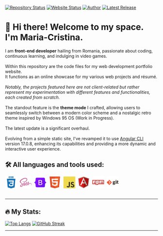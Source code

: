 [![Repository Status](https://img.shields.io/badge/Repository%20Status-Maintained-dark%20green.svg)](https://github.com/mariacristinaI/mariacristinaI)
[![Website Status](https://img.shields.io/badge/Website%20Status-Online-green)](https://mariacristinai.github.io/mariacristinaI)
[![Author](https://img.shields.io/badge/Author-Maria%20Cristina%20Iosub-blue.svg)](https://github.com/mariacristinaI)
[![Latest Release](https://img.shields.io/badge/Latest%20Release-29%20February%202024-yellow.svg)](https://github.com/mariacristinaI?tab=repositories)

# 👋 Hi there! Welcome to my space. I'm Maria-Cristina.
I am <strong>front-end developer</strong> hailing from Romania, passionate about coding, continuous learning, and indulging in video games. <br><br>
Within this repository are the code files for my web development portfolio website. <br>
It functions as an online showcase for my various web projects and résumé. <br><br>
<i>Notably, the projects featured here are not client-related but rather represent my experimentation with different features and functionalities, each created from scratch.</i><br><br>
The standout feature is the <strong>theme mode</strong> I crafted, allowing users to seamlessly switch between a modern color scheme and a nostalgic retro theme inspired by Windows 95 OS (Work in Progress). <br><br>
The latest update is a significant overhaul. <br><br>
Evolving from a simple static site, I've revamped it to use [Angular CLI](https://github.com/angular/angular-cli) version 17.0.8, enhancing its capabilities and providing a more dynamic and interactive user experience.

## :hammer_and_wrench: All languages and tools used:
<div>
  <img src="https://github.com/devicons/devicon/blob/master/icons/css3/css3-plain-wordmark.svg"  title="CSS3" alt="CSS" width="40" height="40"/>&nbsp;  
  <img src="https://github.com/devicons/devicon/blob/master/icons/sass/sass-original.svg"  title="SASS" alt="SASS" width="40" height="40"/>&nbsp;
  <img src="https://github.com/devicons/devicon/blob/master/icons/bootstrap/bootstrap-original.svg" title="Bootstrap" alt="Bootstrap" width="40" height="40"/>&nbsp;
  <img src="https://github.com/devicons/devicon/blob/master/icons/html5/html5-original.svg" title="HTML5" alt="HTML" width="40" height="40"/>&nbsp;
  <img src="https://github.com/devicons/devicon/blob/master/icons/javascript/javascript-original.svg" title="JavaScript" alt="JavaScript" width="40" height="40"/>&nbsp;
  <img src="https://github.com/devicons/devicon/blob/master/icons/angularjs/angularjs-original.svg" title="Angular" alt="Angular" width="40" height="40"/>&nbsp;
  <img src="https://github.com/devicons/devicon/blob/master/icons/npm/npm-original-wordmark.svg" title="NPM" alt="NPM" width="40" height="40"/>&nbsp;
  <img src="https://github.com/devicons/devicon/blob/master/icons/git/git-original-wordmark.svg" title="Git" **alt="Git" width="40" height="40"/>&nbsp;
</div>
<br>

<hr>

## :fire: My Stats:
[![Top Langs](https://github-readme-stats.vercel.app/api/top-langs/?username=mariacristinaI&layout=compact&title_color=14c1c1&text_color=0D0D0D)](https://github.com/mariacristinaI/github-readme-stats)
[![GitHub Streak](https://github-readme-streak-stats.herokuapp.com/?user=mariacristinaI&text_color=0D0D0D&ring=B70E91&currStreakLabel=14c1c1)](https://git.io/streak-stats)

<hr>